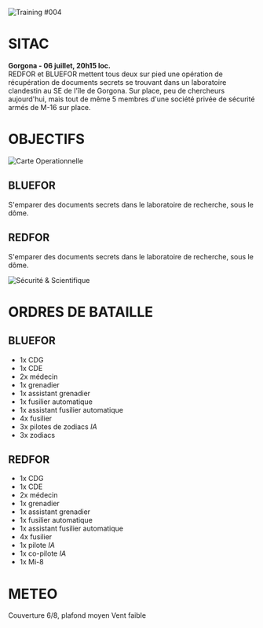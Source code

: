 ![Training #004](http://galevsky.fr/ofcra/briefing/TRN004.png)

# SITAC

__Gorgona - 06 juillet, 20h15 loc.__  
REDFOR et BLUEFOR mettent tous deux sur pied une opération de récupération de documents secrets se trouvant dans un laboratoire clandestin au SE de l'île de Gorgona.
Sur place, peu de chercheurs aujourd'hui, mais tout de même 5 membres d'une société privée de sécurité armés de M-16 sur place.


# OBJECTIFS

![Carte Operationnelle](http://galevsky.fr/ofcra/briefing/TRN004-2.png)

## BLUEFOR

S'emparer des documents secrets dans le laboratoire de recherche, sous le dôme.

## REDFOR

S'emparer des documents secrets dans le laboratoire de recherche, sous le dôme.

![Sécurité  & Scientifique](http://galevsky.fr/ofcra/briefing/research.png)


# ORDRES DE BATAILLE

## BLUEFOR

* 1x CDG
* 1x CDE
* 2x médecin
* 1x grenadier
* 1x assistant grenadier
* 1x fusilier automatique
* 1x assistant fusilier automatique
* 4x fusilier
* 3x pilotes de zodiacs _IA_
* 3x zodiacs


## REDFOR

* 1x CDG
* 1x CDE
* 2x médecin
* 1x grenadier
* 1x assistant grenadier
* 1x fusilier automatique
* 1x assistant fusilier automatique
* 4x fusilier
* 1x pilote _IA_
* 1x co-pilote _IA_
* 1x Mi-8


# METEO

Couverture 6/8, plafond moyen
Vent faible

